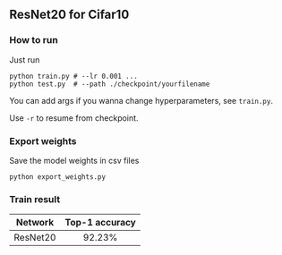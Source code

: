 ## ResNet20 for Cifar10
### How to run
Just run
```shell
python train.py # --lr 0.001 ...
python test.py  # --path ./checkpoint/yourfilename
```
You can add args if you wanna change hyperparameters, see `train.py`.

Use `-r` to resume from checkpoint.

### Export weights
Save the model weights in csv files
```shell
python export_weights.py
```

### Train result

|Network | Top-1 accuracy |
|:------:|:------:|
|ResNet20| 92.23% |
